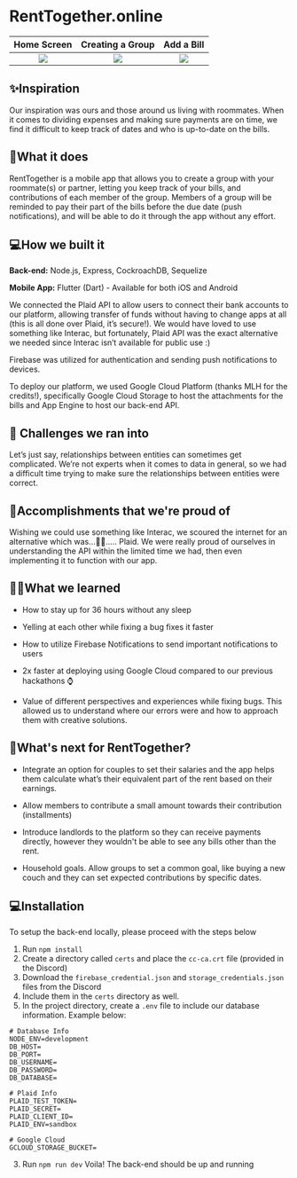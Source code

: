 # RentTogether.online
Home Screen           |  Creating a Group |  Add a Bill |
:-------------------------:|:-------------------------:|:-------------------------:
![](https://i.imgur.com/r9ZAzzk.png)  |  ![](https://i.imgur.com/xkN3G1K.png) |  ![](https://i.imgur.com/IdsmRZ9.png)

## ✨Inspiration
Our inspiration was ours and those around us living with roommates. When it comes to dividing expenses and making sure payments are on time, we find it difficult to keep track of dates and who is up-to-date on the bills.

## 📜What it does

RentTogether is a mobile app that allows you to create a group with your roommate(s) or partner, letting you keep track of your bills, and contributions of each member of the group. Members of a group will be reminded to pay their part of the bills before the due date (push notifications), and will be able to do it through the app without any effort.

## 💻How we built it
<b>Back-end:</b> Node.js, Express, CockroachDB, Sequelize

<b>Mobile App:</b> Flutter (Dart) - Available for both iOS and Android

We connected the Plaid API to allow users to connect their bank accounts to our platform, allowing transfer of funds without having to change apps at all (this is all done over Plaid, it’s secure!). We would have loved to use something like Interac, but fortunately, Plaid API was the exact alternative we needed since Interac isn’t available for public use :)

Firebase was utilized for authentication and sending push notifications to devices.

To deploy our platform, we used Google Cloud Platform (thanks MLH for the credits!), specifically Google Cloud Storage to host the attachments for the bills and App Engine to host our back-end API.

## 🤯 Challenges we ran into

Let’s just say, relationships between entities can sometimes get complicated. We’re not experts when it comes to data in general, so we had a difficult time trying to make sure the relationships between entities were correct.

## 🥳Accomplishments that we're proud of

Wishing we could use something like Interac, we scoured the internet for an alternative which was...🥁🥁….. Plaid. We were really proud of ourselves in understanding the API within the limited time we had, then even implementing it to function with our app.

## 👩‍🎓What we learned

* How to stay up for 36 hours without any sleep

* Yelling at each other while fixing a bug fixes it faster

* How to utilize Firebase Notifications to send important notifications to users

* 2x faster at deploying using Google Cloud compared to our previous hackathons ⌚

* Value of different perspectives and experiences while fixing bugs. This allowed us to understand where our errors were and how to approach them with creative solutions.

## 🤔What's next for RentTogether?

* Integrate an option for couples to set their salaries and the app helps them calculate what’s their equivalent part of the rent based on their earnings.

* Allow members to contribute a small amount towards their contribution (installments)

* Introduce landlords to the platform so they can receive payments directly, however they wouldn't be able to see any bills other than the rent.

* Household goals. Allow groups to set a common goal, like buying a new couch and they can set expected contributions by specific dates.

## 💻Installation

To setup the back-end locally, please proceed with the steps below

1. Run ```npm install```
2. Create a directory called ```certs``` and place the ```cc-ca.crt``` file (provided in the Discord)
3. Download the ```firebase_credential.json``` and ```storage_credentials.json``` files from the Discord
4. Include them in the ```certs``` directory as well.
3. In the project directory, create a ```.env``` file to include our database information. Example below:

```
# Database Info
NODE_ENV=development
DB_HOST=
DB_PORT=
DB_USERNAME=
DB_PASSWORD=
DB_DATABASE=

# Plaid Info
PLAID_TEST_TOKEN=
PLAID_SECRET=
PLAID_CLIENT_ID=
PLAID_ENV=sandbox

# Google Cloud
GCLOUD_STORAGE_BUCKET=
```

3. Run ```npm run dev```
Voila! The back-end should be up and running
